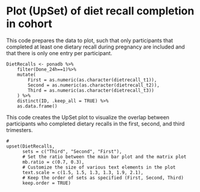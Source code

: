 # Plot (UpSet) of diet recall completion in cohort

This code prepares the data to plot, such that only participants that completed at least one dietary recall during pregnancy are included and that there is only one entry per participant.

```{r}
DietRecalls <- ponadb %>%
    filter(Done_24h==1)%>%
    mutate(
        First = as.numeric(as.character(dietrecall_t1)),
        Second = as.numeric(as.character(dietrecall_t2)),
        Third = as.numeric(as.character(dietrecall_t3))
    ) %>%
    distinct(ID, .keep_all = TRUE) %>%
    as.data.frame()
```

This code creates the UpSet plot to visualize the overlap between participants who completed dietary recalls in the first, second, and third trimesters.

```{r}
# 
upset(DietRecalls, 
      sets = c("Third", "Second", "First"), 
      # Set the ratio between the main bar plot and the matrix plot
      mb.ratio = c(0.7, 0.3),  
      # Customize the size of various text elements in the plot
      text.scale = c(1.5, 1.5, 1.3, 1.3, 1.9, 2.1), 
      # Keep the order of sets as specified (First, Second, Third)
      keep.order = TRUE)                      
```

